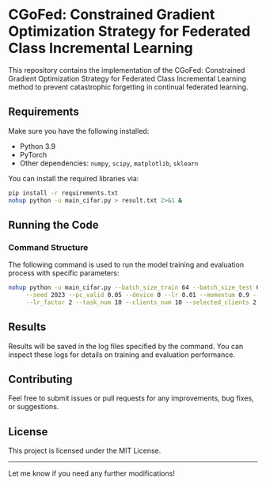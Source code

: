 

# CGoFed: Constrained Gradient Optimization Strategy for Federated Class Incremental Learning

This repository contains the implementation of the CGoFed: Constrained Gradient Optimization Strategy for Federated Class Incremental Learning method to prevent catastrophic forgetting in continual federated learning.

## Requirements

Make sure you have the following installed:

- Python 3.9
- PyTorch
- Other dependencies: `numpy`, `scipy`, `matplotlib`, `sklearn`

You can install the required libraries via:

```bash
pip install -r requirements.txt
nohup python -u main_cifar.py > result.txt 2>&1 &
```

## Running the Code

### Command Structure

The following command is used to run the model training and evaluation process with specific parameters:

```bash
nohup python -u main_cifar.py --batch_size_train 64 --batch_size_test 64 --l_epochs 5 --g_epochs 20 --alpha 1 --beta 1 --tau 0.02 \
     --seed 2023 --pc_valid 0.05 --device 0 --lr 0.01 --momentum 0.9 --lr_min 1e-5 --lr_patience 6 \
     --lr_factor 2 --task_num 10 --clients_num 10 --selected_clients 2 > result.log 2>&1 &
```

## Results

Results will be saved in the log files specified by the command. You can inspect these logs for details on training and evaluation performance.

## Contributing

Feel free to submit issues or pull requests for any improvements, bug fixes, or suggestions.

## License

This project is licensed under the MIT License.

---

Let me know if you need any further modifications!
